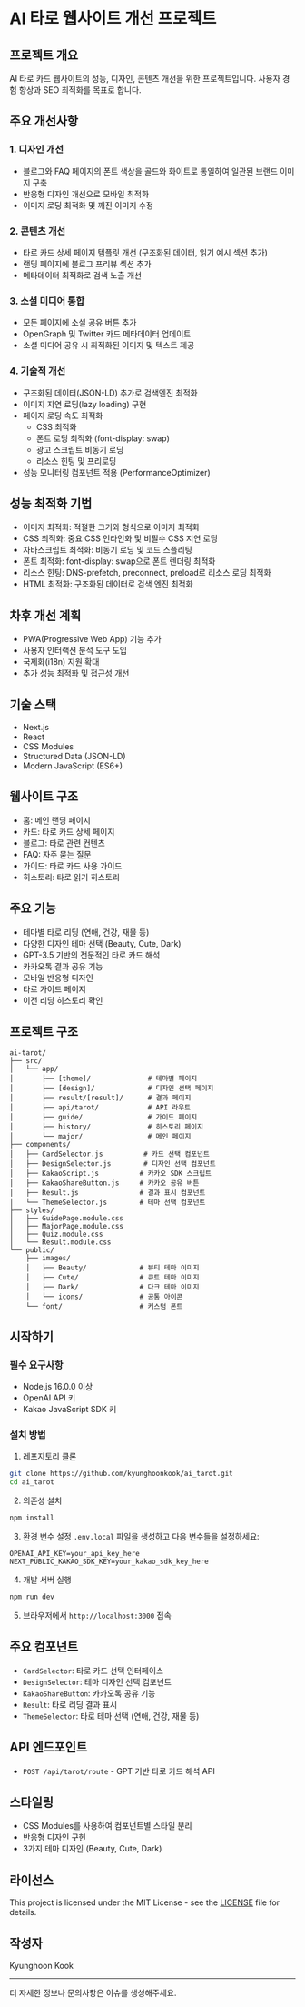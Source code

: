 # AI 타로 웹사이트 개선 프로젝트

## 프로젝트 개요
AI 타로 카드 웹사이트의 성능, 디자인, 콘텐츠 개선을 위한 프로젝트입니다. 사용자 경험 향상과 SEO 최적화를 목표로 합니다.

## 주요 개선사항

### 1. 디자인 개선
- 블로그와 FAQ 페이지의 폰트 색상을 골드와 화이트로 통일하여 일관된 브랜드 이미지 구축
- 반응형 디자인 개선으로 모바일 최적화
- 이미지 로딩 최적화 및 깨진 이미지 수정

### 2. 콘텐츠 개선
- 타로 카드 상세 페이지 템플릿 개선 (구조화된 데이터, 읽기 예시 섹션 추가)
- 랜딩 페이지에 블로그 프리뷰 섹션 추가
- 메타데이터 최적화로 검색 노출 개선
 
### 3. 소셜 미디어 통합
- 모든 페이지에 소셜 공유 버튼 추가
- OpenGraph 및 Twitter 카드 메타데이터 업데이트
- 소셜 미디어 공유 시 최적화된 이미지 및 텍스트 제공

### 4. 기술적 개선
- 구조화된 데이터(JSON-LD) 추가로 검색엔진 최적화
- 이미지 지연 로딩(lazy loading) 구현
- 페이지 로딩 속도 최적화 
  - CSS 최적화
  - 폰트 로딩 최적화 (font-display: swap)
  - 광고 스크립트 비동기 로딩
  - 리소스 힌팅 및 프리로딩
- 성능 모니터링 컴포넌트 적용 (PerformanceOptimizer)

## 성능 최적화 기법
- 이미지 최적화: 적절한 크기와 형식으로 이미지 최적화
- CSS 최적화: 중요 CSS 인라인화 및 비필수 CSS 지연 로딩
- 자바스크립트 최적화: 비동기 로딩 및 코드 스플리팅
- 폰트 최적화: font-display: swap으로 폰트 렌더링 최적화
- 리소스 힌팅: DNS-prefetch, preconnect, preload로 리소스 로딩 최적화
- HTML 최적화: 구조화된 데이터로 검색 엔진 최적화

## 차후 개선 계획
- PWA(Progressive Web App) 기능 추가
- 사용자 인터랙션 분석 도구 도입
- 국제화(i18n) 지원 확대
- 추가 성능 최적화 및 접근성 개선

## 기술 스택
- Next.js
- React
- CSS Modules
- Structured Data (JSON-LD)
- Modern JavaScript (ES6+)

## 웹사이트 구조
- 홈: 메인 랜딩 페이지
- 카드: 타로 카드 상세 페이지
- 블로그: 타로 관련 컨텐츠
- FAQ: 자주 묻는 질문
- 가이드: 타로 카드 사용 가이드
- 히스토리: 타로 읽기 히스토리

## 주요 기능

- 테마별 타로 리딩 (연애, 건강, 재물 등)
- 다양한 디자인 테마 선택 (Beauty, Cute, Dark)
- GPT-3.5 기반의 전문적인 타로 카드 해석
- 카카오톡 결과 공유 기능
- 모바일 반응형 디자인
- 타로 가이드 페이지
- 이전 리딩 히스토리 확인

## 프로젝트 구조

```
ai-tarot/
├── src/
│   └── app/
│       ├── [theme]/              # 테마별 페이지
│       ├── [design]/             # 디자인 선택 페이지
│       ├── result/[result]/      # 결과 페이지
│       ├── api/tarot/            # API 라우트
│       ├── guide/                # 가이드 페이지
│       ├── history/              # 히스토리 페이지
│       └── major/                # 메인 페이지
├── components/
│   ├── CardSelector.js          # 카드 선택 컴포넌트
│   ├── DesignSelector.js        # 디자인 선택 컴포넌트
│   ├── KakaoScript.js          # 카카오 SDK 스크립트
│   ├── KakaoShareButton.js     # 카카오 공유 버튼
│   ├── Result.js               # 결과 표시 컴포넌트
│   └── ThemeSelector.js        # 테마 선택 컴포넌트
├── styles/
│   ├── GuidePage.module.css
│   ├── MajorPage.module.css
│   ├── Quiz.module.css
│   └── Result.module.css
└── public/
    ├── images/
    │   ├── Beauty/             # 뷰티 테마 이미지
    │   ├── Cute/               # 큐트 테마 이미지
    │   ├── Dark/               # 다크 테마 이미지
    │   └── icons/              # 공통 아이콘
    └── font/                   # 커스텀 폰트

```

## 시작하기

### 필수 요구사항
- Node.js 16.0.0 이상
- OpenAI API 키
- Kakao JavaScript SDK 키

### 설치 방법

1. 레포지토리 클론
```bash
git clone https://github.com/kyunghoonkook/ai_tarot.git
cd ai_tarot
```

2. 의존성 설치
```bash
npm install
```

3. 환경 변수 설정
`.env.local` 파일을 생성하고 다음 변수들을 설정하세요:
```
OPENAI_API_KEY=your_api_key_here
NEXT_PUBLIC_KAKAO_SDK_KEY=your_kakao_sdk_key_here
```

4. 개발 서버 실행
```bash
npm run dev
```

5. 브라우저에서 `http://localhost:3000` 접속

## 주요 컴포넌트

- `CardSelector`: 타로 카드 선택 인터페이스
- `DesignSelector`: 테마 디자인 선택 컴포넌트
- `KakaoShareButton`: 카카오톡 공유 기능
- `Result`: 타로 리딩 결과 표시
- `ThemeSelector`: 타로 테마 선택 (연애, 건강, 재물 등)

## API 엔드포인트

- `POST /api/tarot/route` - GPT 기반 타로 카드 해석 API

## 스타일링

- CSS Modules를 사용하여 컴포넌트별 스타일 분리
- 반응형 디자인 구현
- 3가지 테마 디자인 (Beauty, Cute, Dark)

## 라이선스

This project is licensed under the MIT License - see the [LICENSE](LICENSE) file for details.

## 작성자

Kyunghoon Kook

---
더 자세한 정보나 문의사항은 이슈를 생성해주세요.
